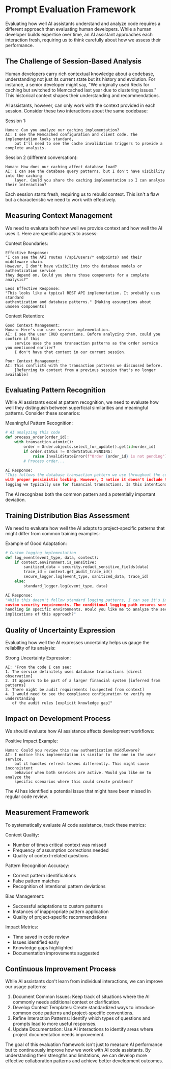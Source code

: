<!-- Navigation Guide -->
<!-- Previous: [Context Management](context_management.md) | Next: [Prompt Patterns](../prompt_patterns/chain_of_thought.md) -->
<!-- Path: Fundamentals → [Mental Models](mental_models.md) → [Limitations](limitations.md) → [Context Management](context_management.md) → Evaluation -->
<!-- Related: [Format Control](../prompt_patterns/format_control.md), [Objectives](objectives.md) -->

# Prompt Evaluation Framework

Evaluating how well AI assistants understand and analyze code requires a different approach than evaluating human developers. While a human developer builds expertise over time, an AI assistant approaches each interaction fresh, requiring us to think carefully about how we assess their performance.

## The Challenge of Session-Based Analysis

Human developers carry rich contextual knowledge about a codebase, understanding not just its current state but its history and evolution. For instance, a senior developer might say, "We originally used Redis for caching but switched to Memcached last year due to clustering issues." This historical context shapes their understanding and recommendations.

AI assistants, however, can only work with the context provided in each session. Consider these two interactions about the same codebase:

Session 1:
```
Human: Can you analyze our caching implementation?
AI: I see the Memcached configuration and client code. The implementation looks standard, 
    but I'll need to see the cache invalidation triggers to provide a complete analysis.
```

Session 2 (different conversation):
```
Human: How does our caching affect database load?
AI: I can see the database query patterns, but I don't have visibility into the caching 
    layer. Could you share the caching implementation so I can analyze their interaction?
```

Each session starts fresh, requiring us to rebuild context. This isn't a flaw but a characteristic we need to work with effectively.

## Measuring Context Management

We need to evaluate both how well we provide context and how well the AI uses it. Here are specific aspects to assess:

Context Boundaries:
```
Effective Response:
"I can see the API routes (/api/users/* endpoints) and their middleware chain. 
However, I don't have visibility into the database models or authentication service 
they depend on. Could you share those components for a complete analysis?"

Less Effective Response:
"This looks like a typical REST API implementation. It probably uses standard 
authentication and database patterns." [Making assumptions about unseen components]
```

Context Retention:
```
Good Context Management:
Human: Here's our user service implementation.
AI: I see the user CRUD operations. Before analyzing them, could you confirm if this 
    service uses the same transaction patterns as the order service you mentioned earlier?
    I don't have that context in our current session.

Poor Context Management:
AI: This conflicts with the transaction patterns we discussed before.
    [Referring to context from a previous session that's no longer available]
```

## Evaluating Pattern Recognition

While AI assistants excel at pattern recognition, we need to evaluate how well they distinguish between superficial similarities and meaningful patterns. Consider these scenarios:

Meaningful Pattern Recognition:
```python
# AI analyzing this code
def process_order(order_id):
    with transaction.atomic():
        order = Order.objects.select_for_update().get(id=order_id)
        if order.status != OrderStatus.PENDING:
            raise InvalidStateError(f"Order {order_id} is not pending")
        # Process order...

AI Response:
"This follows the database transaction pattern we use throughout the codebase, 
with proper pessimistic locking. However, I notice it doesn't include the audit 
logging we typically use for financial transactions. Is this intentional?"
```

The AI recognizes both the common pattern and a potentially important deviation.

## Training Distribution Bias Assessment

We need to evaluate how well the AI adapts to project-specific patterns that might differ from common training examples:

Example of Good Adaptation:
```python
# Custom logging implementation
def log_event(event_type, data, context):
    if context.environment.is_sensitive:
        sanitized_data = security.redact_sensitive_fields(data)
        trace_id = context.get_audit_trace_id()
        secure_logger.log(event_type, sanitized_data, trace_id)
    else:
        standard_logger.log(event_type, data)

AI Response:
"While this doesn't follow standard logging patterns, I can see it's implementing 
custom security requirements. The conditional logging path ensures sensitive data 
handling in specific environments. Would you like me to analyze the security 
implications of this approach?"
```

## Quality of Uncertainty Expression

Evaluating how well the AI expresses uncertainty helps us gauge the reliability of its analysis:

Strong Uncertainty Expression:
```
AI: "From the code I can see:
1. The service definitely uses database transactions [direct observation]
2. It appears to be part of a larger financial system [inferred from patterns]
3. There might be audit requirements [suspected from context]
4. I would need to see the compliance configuration to verify my understanding 
   of the audit rules [explicit knowledge gap]"
```

## Impact on Development Process

We should evaluate how AI assistance affects development workflows:

Positive Impact Example:
```
Human: Could you review this new authentication middleware?
AI: I notice this implementation is similar to the one in the user service, 
    but it handles refresh tokens differently. This might cause inconsistent 
    behavior when both services are active. Would you like me to analyze the 
    specific scenarios where this could create problems?
```

The AI has identified a potential issue that might have been missed in regular code review.

## Measurement Framework

To systematically evaluate AI code assistance, track these metrics:

Context Quality:
- Number of times critical context was missed
- Frequency of assumption corrections needed
- Quality of context-related questions

Pattern Recognition Accuracy:
- Correct pattern identifications
- False pattern matches
- Recognition of intentional pattern deviations

Bias Management:
- Successful adaptations to custom patterns
- Instances of inappropriate pattern application
- Quality of project-specific recommendations

Impact Metrics:
- Time saved in code review
- Issues identified early
- Knowledge gaps highlighted
- Documentation improvements suggested

## Continuous Improvement Process

While AI assistants don't learn from individual interactions, we can improve our usage patterns:

1. Document Common Issues: Keep track of situations where the AI commonly needs additional context or clarification.
2. Develop Context Templates: Create standardized ways to introduce common code patterns and project-specific conventions.
3. Refine Interaction Patterns: Identify which types of questions and prompts lead to more useful responses.
4. Update Documentation: Use AI interactions to identify areas where project documentation needs improvement.

The goal of this evaluation framework isn't just to measure AI performance but to continuously improve how we work with AI code assistants. By understanding their strengths and limitations, we can develop more effective collaboration patterns and achieve better development outcomes.
